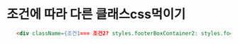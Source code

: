 # 조건에 따라 다른 클래스css먹이기


```html
   <div className={조건1=== 조건2? styles.footerBoxContainer2: styles.footerBoxContainer}>

```